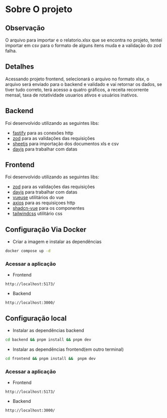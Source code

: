 
# Sobre O projeto

## Observação
O arquivo para importar e o relatorio.xlsx que se encontra no projeto, tentei importar em csv para o formato de alguns itens muda e a validação do zod
falha.

## Detalhes
Acessando projeto frontend, selecionará o arquivo no formato xlsx, o arquivo será enviado para o backend e validado
e vai retornar os dados, se tiver tudo correto, terá acesso a quatro gráficos, a receita recorrente mensal, taxa de rotatividade
usuarios ativos e usuários inativos.

## Backend

Foi desenvolvido utilizando as seguintes libs:
- [fastify](https://github.com/fastify/fastify) para as conexões http
- [zod](https://github.com/colinhacks/zod) para as validações das requisições
- [sheetjs](https://github.com/SheetJS/sheetjs) para importação dos documentos xls e csv
- [dayjs](https://github.com/iamkun/dayjs) para trabalhar com datas

## Frontend

Foi desenvolvido utilizando as seguintes libs:
- [zod](https://github.com/colinhacks/zod) para as validações das requisições
- [dayjs](https://github.com/iamkun/dayjs) para trabalhar com datas
- [vueuse](https://github.com/vueuse/vueuse) utilitários do vue
- [axios](https://github.com/axios/axios) para as requisiçoes http
- [shadcn-vue](https://github.com/radix-vue/shadcn-vue) para os componentes
- [tailwindcss](https://github.com/tailwindlabs/tailwindcss) utilitário css


## Configuração  Via Docker

- Criar a imagem e instalar as dependências
```sh
docker compose up -d
```

### Acessar a aplicação

- Frontend
```
http://localhost:5173/
```

- Backend
```
http://localhost:3000/
```

## Configuração  local

- Instalar as dependências backend
```sh
cd backend && pnpm install && pnpm dev
```

- Instalar as dependências frontend(em outro terminal)
```sh
cd frontend && pnpm install &&  pnpm dev
```

### Acessar a aplicação

- Frontend
```
http://localhost:5173/
```

- Backend
```
http://localhost:3000/
```